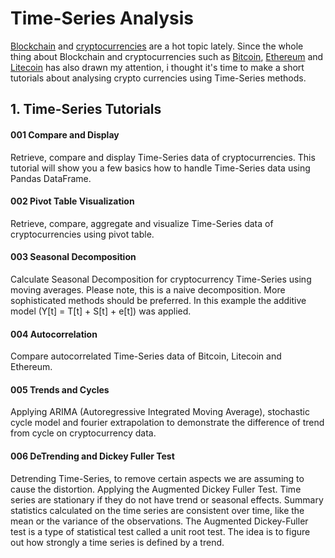 # Time-Series Analysis

[Blockchain](https://en.wikipedia.org/wiki/Blockchain) and [cryptocurrencies](https://en.wikipedia.org/wiki/Cryptocurrency) are a hot topic lately. Since the whole thing about Blockchain and cryptocurrencies such as [Bitcoin](https://bitcoin.org/en/), [Ethereum](https://ethereum.org/) and [Litecoin](https://litecoin.org/) has also drawn my attention, i thought it's time to make a short tutorials about analysing crypto currencies using Time-Series methods.

## 1. Time-Series Tutorials

#### 001 Compare and Display
Retrieve, compare and display Time-Series data of cryptocurrencies. This tutorial will show you a few basics how to handle Time-Series data using Pandas DataFrame.

#### 002 Pivot Table Visualization
Retrieve, compare, aggregate and visualize Time-Series data of cryptocurrencies using pivot table.

#### 003 Seasonal Decomposition
Calculate Seasonal Decomposition for cryptocurrency Time-Series using moving averages. Please note, this is a naive decomposition. More sophisticated methods should be preferred. In this example the additive model (Y[t] = T[t] + S[t] + e[t]) was applied.

#### 004 Autocorrelation
Compare autocorrelated Time-Series data of Bitcoin, Litecoin and Ethereum.

#### 005 Trends and Cycles
Applying ARIMA (Autoregressive Integrated Moving Average), stochastic cycle model and fourier extrapolation to demonstrate the difference of trend from cycle on cryptocurrency data.

#### 006 DeTrending and Dickey Fuller Test
Detrending Time-Series, to remove certain aspects we are assuming to cause the distortion. 
Applying the Augmented Dickey Fuller Test. Time series are stationary if they do not have trend or seasonal effects. 
Summary statistics calculated on the time series are consistent over time, like the mean or the variance of the observations. 
The Augmented Dickey-Fuller test is a type of statistical test called a unit root test. The idea is to figure out how strongly a time series is defined by a trend.<br><br><br>
